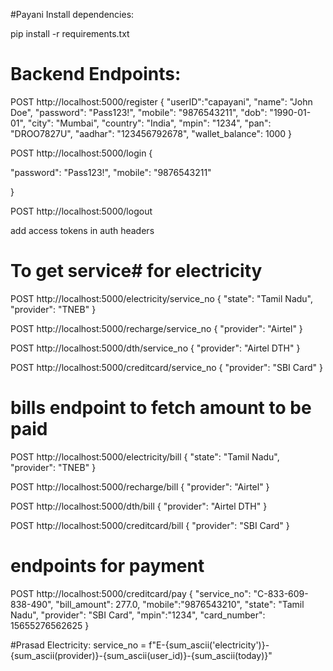 #Payani
Install dependencies:

pip install -r requirements.txt








# Backend Endpoints:
POST
http://localhost:5000/register
{
    "userID":"capayani",
  "name": "John Doe",
  "password": "Pass123!",
  "mobile": "9876543211",
  "dob": "1990-01-01",
  "city": "Mumbai",
  "country": "India",
  "mpin": "1234",
  "pan": "DROO7827U",
  "aadhar": "123456792678",
  "wallet_balance": 1000
}

POST 
http://localhost:5000/login
{
   
  "password": "Pass123!",
  "mobile": "9876543211"
 
}


POST
http://localhost:5000/logout

add access tokens in auth headers


# To get service# for electricity
POST
http://localhost:5000/electricity/service_no
{
  "state": "Tamil Nadu",
  "provider": "TNEB"
}

POST
http://localhost:5000/recharge/service_no
{
  "provider": "Airtel"
}

POST
http://localhost:5000/dth/service_no
{
  "provider": "Airtel DTH"
}

POST
http://localhost:5000/creditcard/service_no
{
  "provider": "SBI Card"
}

# bills endpoint to fetch amount to be paid
POST
http://localhost:5000/electricity/bill
{
  "state": "Tamil Nadu",
  "provider": "TNEB"
}

POST
http://localhost:5000/recharge/bill
{
  "provider": "Airtel"
}

POST
http://localhost:5000/dth/bill
{
  "provider": "Airtel DTH"
}

POST
http://localhost:5000/creditcard/bill
{
  "provider": "SBI Card"
}

# endpoints for payment

POST
http://localhost:5000/creditcard/pay
{
    "service_no": "C-833-609-838-490",
    "bill_amount": 277.0,
    "mobile":"9876543210",
  "state": "Tamil Nadu",
  "provider": "SBI Card",
  "mpin":"1234",
  "card_number": 15655276562625
}

#Prasad
Electricity:
service_no = f"E-{sum_ascii('electricity')}-{sum_ascii(provider)}-{sum_ascii(user_id)}-{sum_ascii(today)}"

